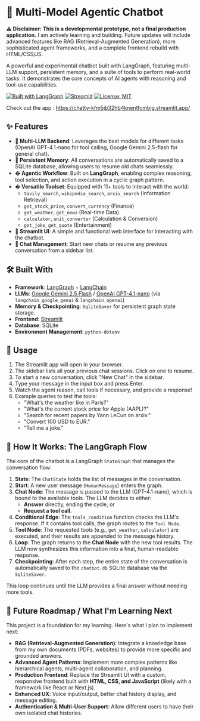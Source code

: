 # 🤖 Multi-Model Agentic Chatbot

**⚠️ Disclaimer: This is a developmental prototype, not a final production application.** I am actively learning and building. Future updates will include advanced features like RAG (Retrieval-Augmented Generation), more sophisticated agent frameworks, and a complete frontend rebuild with HTML/CSS/JS.

A powerful and experimental chatbot built with LangGraph, featuring multi-LLM support, persistent memory, and a suite of tools to perform real-world tasks. It demonstrates the core concepts of AI agents with reasoning and tool-use capabilities.

[![Built with LangGraph](https://img.shields.io/badge/Built%20with-LangGraph-blue)](https://langchain-ai.github.io/langgraph/)
[![Streamlit](https://img.shields.io/badge/Interface-Streamlit-FF4B4B?logo=streamlit)](https://streamlit.io/)
[![License: MIT](https://img.shields.io/badge/License-MIT-yellow.svg)](https://opensource.org/licenses/MIT)

Check out the app : https://chatty-kfm5jb32hb4knentfcmbig.streamlit.app/

## ✨ Features

*   **🤖 Multi-LLM Backend**: Leverages the best models for different tasks (OpenAI GPT-4.1-nano for tool calling, Google Gemini 2.5-flash for general chat).
*   **🧠 Persistent Memory**: All conversations are automatically saved to a SQLite database, allowing users to resume old chats seamlessly.
*   **� Agentic Workflow**: Built on **LangGraph**, enabling complex reasoning, tool selection, and action execution in a cyclic graph pattern.
*   **� Versatile Toolset**: Equipped with 11+ tools to interact with the world:
    *   `tavily_search`, `wikipedia_search`, `arxiv_search` (Information Retrieval)
    *   `get_stock_price`, `convert_currency` (Finance)
    *   `get_weather`, `get_news` (Real-time Data)
    *   `calculator`, `unit_converter` (Calculation & Conversion)
    *   `get_joke`, `get_quote` (Entertainment)
*   **💬 Streamlit UI**: A simple and functional web interface for interacting with the chatbot.
*   **📁 Chat Management**: Start new chats or resume any previous conversation from a sidebar list.

## 🛠️ Built With

*   **Framework**: [LangGraph](https://langchain-ai.github.io/langgraph/) + [LangChain](https://www.langchain.com/)
*   **LLMs**: [Google Gemini 2.5 Flash](https://aistudio.google.com/) / [OpenAI GPT-4.1-nano](https://openai.com/) (via `langchain_google_genai` & `langchain_openai`)
*   **Memory & Checkpointing**: `SqliteSaver` for persistent graph state storage.
*   **Frontend**: [Streamlit](https://streamlit.io/)
*   **Database**: SQLite
*   **Environment Management**: `python-dotenv`

## 🚀 Usage

1.  The Streamlit app will open in your browser.
2.  The sidebar lists all your previous chat sessions. Click on one to resume.
3.  To start a new conversation, click "New Chat" in the sidebar.
4.  Type your message in the input box and press Enter.
5.  Watch the agent reason, call tools if necessary, and provide a response!
6.  Example queries to test the tools:
    *   "What's the weather like in Paris?"
    *   "What's the current stock price for Apple (AAPL)?"
    *   "Search for recent papers by Yann LeCun on arxiv."
    *   "Convert 100 USD to EUR."
    *   "Tell me a joke."

## 🧠 How It Works: The LangGraph Flow

The core of the chatbot is a LangGraph `StateGraph` that manages the conversation flow:

1.  **State**: The `ChatState` holds the list of messages in the conversation.
2.  **Start**: A new user message (`HumanMessage`) enters the graph.
3.  **Chat Node**: The message is passed to the LLM (GPT-4.1-nano), which is bound to the available tools. The LLM decides to either:
    *   **Answer** directly, ending the cycle, or
    *   **Request a tool call**.
4.  **Conditional Edge**: The `tools_condition` function checks the LLM's response. If it contains tool calls, the graph routes to the `Tool Node`.
5.  **Tool Node**: The requested tools (e.g., `get_weather`, `calculator`) are executed, and their results are appended to the message history.
6.  **Loop**: The graph returns to the **Chat Node** with the new tool results. The LLM now synthesizes this information into a final, human-readable response.
7.  **Checkpointing**: After each step, the entire state of the conversation is automatically saved to the `chatbot.db` SQLite database via the `SqliteSaver`.

This loop continues until the LLM provides a final answer without needing more tools.

## 🔮 Future Roadmap / What I'm Learning Next

This project is a foundation for my learning. Here's what I plan to implement next:

*   **RAG (Retrieval-Augmented Generation)**: Integrate a knowledge base from my own documents (PDFs, websites) to provide more specific and grounded answers.
*   **Advanced Agent Patterns**: Implement more complex patterns like hierarchical agents, multi-agent collaboration, and planning.
*   **Production Frontend**: Replace the Streamlit UI with a custom, responsive frontend built with **HTML, CSS, and JavaScript** (likely with a framework like React or Next.js).
*   **Enhanced UX**: Voice input/output, better chat history display, and message editing.
*   **Authentication & Multi-User Support**: Allow different users to have their own isolated chat histories.

